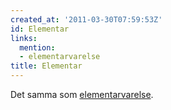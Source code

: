 ```yaml
---
created_at: '2011-03-30T07:59:53Z'
id: Elementar
links:
  mention:
  - elementarvarelse
title: Elementar
---
```


Det samma som [elementarvarelse].

  [elementarvarelse]: elementarvarelse